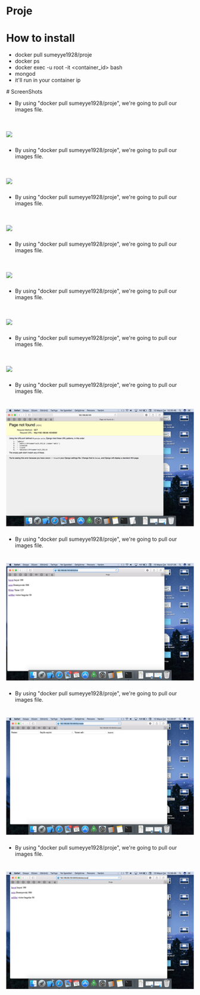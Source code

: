 # Proje

# How to install 

- docker pull sumeyye1928/proje
- docker ps
- docker exec -u root -it <container_id> bash
- mongod
- it'll run in your container ip


# ScreenShots

- By using "docker pull sumeyye1928/proje", we're going to pull our images file.
# ![](images/1.png)

- By using "docker pull sumeyye1928/proje", we're going to pull our images file.
# ![](images/2.png)

- By using "docker pull sumeyye1928/proje", we're going to pull our images file.
# ![](images/3.png)

- By using "docker pull sumeyye1928/proje", we're going to pull our images file.
# ![](images/4.png)

- By using "docker pull sumeyye1928/proje", we're going to pull our images file.
# ![](images/5.png)

- By using "docker pull sumeyye1928/proje", we're going to pull our images file.
# ![](images/6.png)

- By using "docker pull sumeyye1928/proje", we're going to pull our images file.
# ![](images/7.png)

- By using "docker pull sumeyye1928/proje", we're going to pull our images file.
# ![](images/8.png)

- By using "docker pull sumeyye1928/proje", we're going to pull our images file.
# ![](images/9.png)

- By using "docker pull sumeyye1928/proje", we're going to pull our images file.
# ![](images/10.png)
